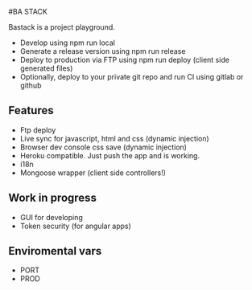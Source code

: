 #BA STACK

Bastack is a project playground.

 - Develop using npm run local
 - Generate a release version using npm run release
 - Deploy to production via FTP using npm run deploy (client side generated files)
 - Optionally, deploy to your private git repo and run CI using gitlab or github
 
## Features

 - Ftp deploy
 - Live sync for javascript, html and css (dynamic injection)
 - Browser dev console css save (dynamic injection)
 - Heroku compatible. Just push the app and is working.
 - i18n
 - Mongoose wrapper (client side controllers!)
 
## Work in progress

 - GUI for developing
 - Token security (for angular apps)

## Enviromental vars

 - PORT
 - PROD
 
